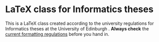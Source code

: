 # LaTeX class for Informatics theses
This is a LaTeX class created according to the university regulations for Informatics theses at the University of Edinburgh . **Always check** the [current formatting regulations](https://www.inf.ed.ac.uk/systems/tex/informatics/infthesis/infthesis.pdf) before you hand in.
